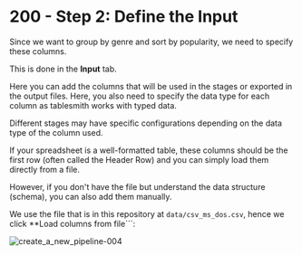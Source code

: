 # 200 - Step 2: Define the Input

Since we want to group by genre and sort by popularity, we need to specify these columns.

This is done in the **Input** tab.

Here you can add the columns that will be used in the stages or exported in the output files. Here, you also need to specify the data type for each column as tablesmith works with typed data.

Different stages may have specific configurations depending on the data type of the column used.

If your spreadsheet is a well-formatted table, these columns should be the first row (often called the Header Row) and you can simply load them directly from a file.

However, if you don't have the file but understand the data structure (schema), you can also add them manually.

We use the file that is in this repository at ```data/csv_ms_dos.csv```, hence we click **Load columns from file```:

![create_a_new_pipeline-004](https://github.com/user-attachments/assets/e34d85d6-0f7f-4623-9876-c8161ab54259)



